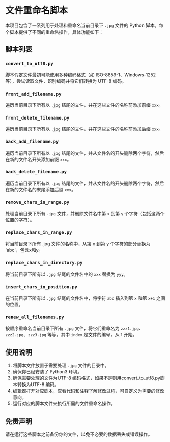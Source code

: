 
# 文件重命名脚本

本项目包含了一系列用于处理和重命名当前目录下 `.jpg` 文件的 Python 脚本。每个脚本提供了不同的重命名操作，具体功能如下：

## 脚本列表

### `convert_to_utf8.py`
脚本假定文件最初可能使用多种编码格式（如 ISO-8859-1、Windows-1252 等），尝试读取文件，识别编码并将它们转换为 UTF-8 编码。

### `front_add_filename.py`
遍历当前目录下所有以 `.jpg` 结尾的文件，并在这些文件的名称前添加前缀 `xxx`。

### `front_delete_filename.py`
遍历当前目录下所有以 `.jpg` 结尾的文件，并在这些文件的名称前添加后缀 `xxx`。

### `back_add_filename.py`
遍历当前目录下所有以 `.jpg` 结尾的文件，并从文件名的开头删除两个字符，然后在新的文件名开头添加前缀 `xxx`。

### `back_delete_filename.py`
遍历当前目录下所有以 `.jpg` 结尾的文件，并从文件名的开头删除两个字符，然后在新的文件名的末尾添加后缀 `xxx`。

### `remove_chars_in_range.py`
处理当前目录下所有 `.jpg` 文件，并删除文件名中第 `x` 到第 `y` 个字符（包括这两个位置的字符）。

### `replace_chars_in_range.py`
将当前目录下所有 .jpg 文件的名称中，从第 x 到第 y 个字符的部分替换为 'abc'，包含x和y。

### `replace_chars_in_directory.py`
将当前目录下所有以 `.jpg` 结尾的文件名中的 `xxx` 替换为 `yyy`。

### `insert_chars_in_position.py`
在当前目录下所有以 `.jpg` 结尾的文件名中，将字符 `abc` 插入到第 `x` 和第 `x+1` 之间的位置。

### `renew_all_filenames.py`
按顺序重命名当前目录下所有 `.jpg` 文件，将它们重命名为 `zzz1.jpg`、`zzz2.jpg`、`zzz3.jpg` 等等，其中 `index` 是文件的编号，从 1 开始。

## 使用说明

1. 将脚本文件放置于需要处理 `.jpg` 文件的目录中。
2. 确保你已经安装了 Python3 环境。
3. 确保需要处理的文件为UTF-8 编码格式，如果不是则用convert_to_utf8.py脚本转换为UTF-8 编码。
4. 编辑器打开对应脚本，查看代码和注释了解修改过程，可自定义为需要的修改意向。
5. 运行对应的脚本文件来执行所需的文件重命名操作。

## 免责声明

请在运行这些脚本之前备份你的文件，以免不必要的数据丢失或错误操作。

